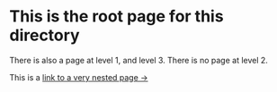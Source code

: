 # This is the root page for this directory

There is also a page at level 1, and level 3. There is no page at level 2.

This is a [link to a very nested page &rarr;]({base}/hierarchical%20nav/nested-level-1/nested-level-2/nested-level-3)

